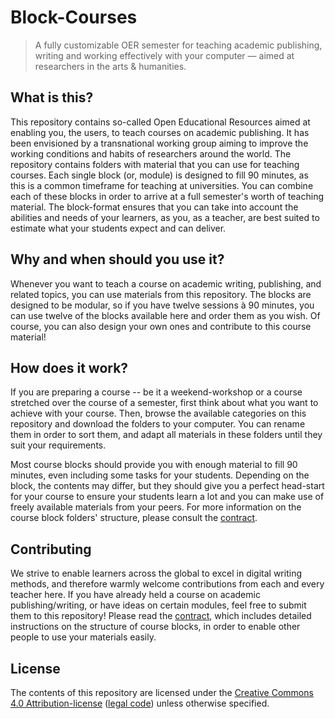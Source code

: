 # Block-Courses

> A fully customizable OER semester for teaching academic publishing, writing and working effectively with your computer — aimed at researchers in the arts & humanities.

## What is this?

This repository contains so-called Open Educational Resources aimed at enabling you, the users, to teach courses on academic publishing. It has been envisioned by a transnational working group aiming to improve the working conditions and habits of researchers around the world. The repository contains folders with material that you can use for teaching courses. Each single block (or, module) is designed to fill 90 minutes, as this is a common timeframe for teaching at universities. You can combine each of these blocks in order to arrive at a full semester's worth of teaching material. The block-format ensures that you can take into account the abilities and needs of your learners, as you, as a teacher, are best suited to estimate what your students expect and can deliver.

## Why and when should you use it?

Whenever you want to teach a course on academic writing, publishing, and related topics, you can use materials from this repository. The blocks are designed to be modular, so if you have twelve sessions à 90 minutes, you can use twelve of the blocks available here and order them as you wish. Of course, you can also design your own ones and contribute to this course material!

## How does it work?

If you are preparing a course -- be it a weekend-workshop or a course stretched over the course of a semester, first think about what you want to achieve with your course. Then, browse the available categories on this repository and download the folders to your computer. You can rename them in order to sort them, and adapt all materials in these folders until they suit your requirements.

Most course blocks should provide you with enough material to fill 90 minutes, even including some tasks for your students. Depending on the block, the contents may differ, but they should give you a perfect head-start for your course to ensure your students learn a lot and you can make use of freely available materials from your peers. For more information on the course block folders' structure, please consult the [contract](./CONTRACT.md).

## Contributing

We strive to enable learners across the global to excel in digital writing methods, and therefore warmly welcome contributions from each and every teacher here. If you have already held a course on academic publishing/writing, or have ideas on certain modules, feel free to submit them to this repository! Please read the [contract](./CONTRACT.md), which includes detailed instructions on the structure of course blocks, in order to enable other people to use your materials easily.

## License

The contents of this repository are licensed under the [Creative Commons 4.0 Attribution-license](https://creativecommons.org/licenses/by/4.0/) ([legal code](https://creativecommons.org/licenses/by/4.0/legalcode)) unless otherwise specified.
